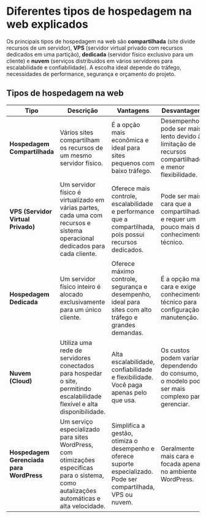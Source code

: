 # Diferentes tipos de hospedagem na web explicados

Os principais tipos de hospedagem na web são **compartilhada** (site
divide recursos de um servidor), **VPS** (servidor virtual privado com
recursos dedicados em uma partição), **dedicada** (servidor físico
exclusivo para um cliente) e **nuvem** (serviços distribuídos em vários
servidores para escalabilidade e confiabilidade). A escolha ideal
depende do tráfego, necessidades de performance, segurança e
orçamento do projeto.

## Tipos de hospedagem na web

| Tipo | Descrição | Vantagens | Desvantagens |
|------|-----------|-----------|--------------|
| **Hospedagem Compartilhada** | Vários sites compartilham os recursos de um mesmo servidor físico. | É a opção mais econômica e ideal para sites pequenos com baixo tráfego. | Desempenho pode ser mais lento devido à limitação de recursos compartilhados e menor flexibilidade. |
| **VPS (Servidor Virtual Privado)** | Um servidor físico é virtualizado em várias partes, cada uma com recursos e sistema operacional dedicados para cada cliente. | Oferece mais controle, escalabilidade e performance que a compartilhada, pois possui recursos dedicados. | Pode ser mais cara que a compartilhada e requer um pouco mais de conhecimento técnico. |
| **Hospedagem Dedicada** | Um servidor físico inteiro é alocado exclusivamente para um único cliente. | Oferece máximo controle, segurança e desempenho, ideal para sites com alto tráfego e grandes demandas. | É a opção mais cara e exige conhecimento técnico para configuração e manutenção. |
| **Nuvem (Cloud)** | Utiliza uma rede de servidores conectados para hospedar o site, permitindo escalabilidade flexível e alta disponibilidade. | Alta escalabilidade, confiabilidade e flexibilidade. Você paga apenas pelo que usa. | Os custos podem variar dependendo do consumo, e o modelo pode ser mais complexo para gerenciar. |
| **Hospedagem Gerenciada para WordPress** | Um serviço especializado para sites WordPress, com otimizações específicas para o sistema, como autalizações automáticas e alta velocidade. | Simplifica a gestão, otimiza o desempenho e oferece suporte especializado. Pode ser compartilhada, VPS ou nuvem. | Geralmente mais cara e focada apenas no ambiente WordPress. |
